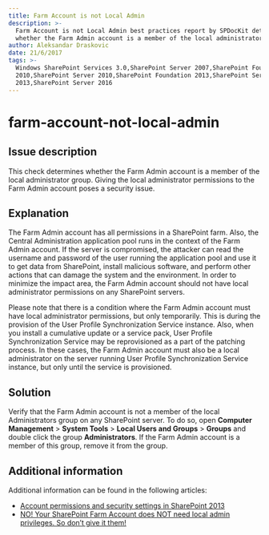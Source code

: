 ```yaml
---
title: Farm Account is not Local Admin
description: >-
  Farm Account is not Local Admin best practices report by SPDocKit determines
  whether the Farm Admin account is a member of the local administrator group.
author: Aleksandar Draskovic
date: 21/6/2017
tags: >-
  Windows SharePoint Services 3.0,SharePoint Server 2007,SharePoint Foundation
  2010,SharePoint Server 2010,SharePoint Foundation 2013,SharePoint Server
  2013,SharePoint Server 2016
---
```


# farm-account-not-local-admin

## Issue description

This check determines whether the Farm Admin account is a member of the local administrator group. Giving the local administrator permissions to the Farm Admin account poses a security issue.

## Explanation

The Farm Admin account has all permissions in a SharePoint farm. Also, the Central Administration application pool runs in the context of the Farm Admin account. If the server is compromised, the attacker can read the username and password of the user running the application pool and use it to get data from SharePoint, install malicious software, and perform other actions that can damage the system and the environment. In order to minimize the impact area, the Farm Admin account should not have local administrator permissions on any SharePoint servers.

Please note that there is a condition where the Farm Admin account must have local administrator permissions, but only temporarily. This is during the provision of the User Profile Synchronization Service instance. Also, when you install a cumulative update or a service pack, User Profile Synchronization Service may be reprovisioned as a part of the patching process. In these cases, the Farm Admin account must also be a local administrator on the server running User Profile Synchronization Service instance, but only until the service is provisioned.

## Solution

Verify that the Farm Admin account is not a member of the local Administrators group on any SharePoint server. To do so, open **Computer Management** &gt; **System Tools** &gt; **Local Users and Groups** &gt; **Groups** and double click the group **Administrators**. If the Farm Admin account is a member of this group, remove it from the group.

## Additional information

Additional information can be found in the following articles:

* [Account permissions and security settings in SharePoint 2013](https://technet.microsoft.com/en-us/library/cc678863.aspx)
* [NO! Your SharePoint Farm Account does NOT need local admin privileges. So don’t give it them!](http://www.harbar.net/archive/2007/06/19/NO-Your-SharePoint-Farm-Account-does-NOT-need-local-admin.aspx)

